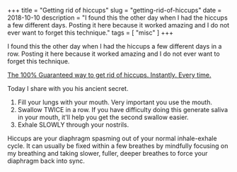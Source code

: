 +++
title = "Getting rid of hiccups"
slug = "getting-rid-of-hiccups"
date = 2018-10-10
description = "I found this the other day when I had the hiccups a few different days. Posting it here because it worked amazing and I do not ever want to forget this technique."
tags = [ "misc" ]
+++

I found this the other day when I had the hiccups a few different days in a row. Posting it here because it worked amazing and I do not ever want to forget this technique.

[The 100% Guaranteed way to get rid of hiccups. Instantly. Every time.](https://old.reddit.com/r/lifehacks/comments/133arz/the_100_guaranteed_way_to_get_rid_of_hiccups/)

Today I share with you his ancient secret.

1. Fill your lungs with your mouth. Very important you use the mouth.
2. Swallow TWICE in a row. If you have difficulty doing this generate saliva in your mouth, it'll help you get the second swallow easier.
3. Exhale SLOWLY through your nostrils.

Hiccups are your diaphragm spasming out of your normal inhale-exhale cycle. It can usually be fixed within a few breathes by mindfully focusing on my breathing and taking slower, fuller, deeper breathes to force your diaphragm back into sync.

